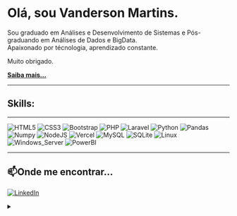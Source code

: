 # Olá, sou Vanderson Martins.

Sou graduado em Análises e Desenvolvimento de Sistemas e Pós-graduando em Análises de Dados e BigData.
<br>Apaixonado por técnologia, aprendizado constante. 


Muito obrigado.

 **[Saiba mais...](https://vandersonmartins.github.io/Mysite)**
 
---
## Skills:
---
![HTML5](https://img.shields.io/badge/html5-E34F26.svg?style=for-the-badge&logo=html5&logoColor=white)
![CSS3](https://img.shields.io/badge/css3-1572B6.svg?style=for-the-badge&logo=css3&logoColor=white)
![Bootstrap](https://img.shields.io/badge/bootstrap-563D7C.svg?style=for-the-badge&logo=bootstrap&logoColor=white)
![PHP](https://img.shields.io/badge/php-777BB3.svg?style=for-the-badge&logo=php&logoColor=white)
![Laravel](https://img.shields.io/badge/laravel-FF2D20.svg?style=for-the-badge&logo=laravel&logoColor=white)
![Python](https://img.shields.io/badge/Python-3776AB?style=for-the-badge&logo=python&logoColor=white)
![Pandas](https://img.shields.io/badge/Pandas-2C2D72?style=for-the-badge&logo=pandas&logoColor=white)
![Numpy](https://img.shields.io/badge/Numpy-777BB4?style=for-the-badge&logo=numpy&logoColor=white)
![NodeJS](https://img.shields.io/badge/node.js-6DA55F?style=for-the-badge&logo=node.js&logoColor=white)
![Vercel](https://img.shields.io/badge/vercel-000000.svg?style=for-the-badge&logo=vercel&logoColor=white)
![MySQL](https://img.shields.io/badge/mysql-00f.svg?style=for-the-badge&logo=mysql&logoColor=white)
![SQLite](https://img.shields.io/badge/sqlite-07405e.svg?style=for-the-badge&logo=sqlite&logoColor=white)
![Linux](https://img.shields.io/badge/Linux-FCC624?style=for-the-badge&logo=linux&logoColor=white)
![Windows_Server](https://img.shields.io/badge/windows_Server-007ACC.svg?style=for-the-badge&logo=windows&logoColor=white)
![PowerBI](https://img.shields.io/badge/powerBI-6DA55F?style=for-the-badge&logo=powerbI&logoColor=yellow)

---

## **📫Onde me encontrar...**

[![LinkedIn](https://img.shields.io/badge/LinkedIn-0A66C2?style=for-the-badge&logo=linkedin&logoColor=white)](https://linkedin.com/in/vandersonmartinsti)
<details align="left">
  <summary></summary> 
  <div align="right">Derson.dev  | 2023</div>
</details>

